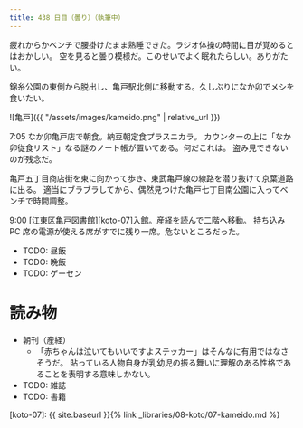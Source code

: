 ```yaml
---
title: 438 日目（曇り）（執筆中）
---
```


疲れからかベンチで腰掛けたまま熟睡できた。ラジオ体操の時間に目が覚めるとはおかしい。
空を見ると曇り模様だ。このせいでよく眠れたらしい。ありがたい。

錦糸公園の東側から脱出し、亀戸駅北側に移動する。久しぶりになか卯でメシを食いたい。

![亀戸]({{ "/assets/images/kameido.png" | relative_url }})

7:05 なか卯亀戸店で朝食。納豆朝定食プラスニカラ。
カウンターの上に「なか卯従食リスト」なる謎のノート帳が置いてある。何だこれは。
盗み見できないのが残念だ。

亀戸五丁目商店街を東に向かって歩き、東武亀戸線の線路を潜り抜けて京葉道路に出る。
適当にブラブラしてから、偶然見つけた亀戸七丁目南公園に入ってベンチで時間調整。

9:00 [江東区亀戸図書館][koto-07]入館。産経を読んで二階へ移動。
持ち込み PC 席の電源が使える席がすでに残り一席。危ないところだった。

* TODO: 昼飯
* TODO: 晩飯
* TODO: ゲーセン

# 読み物

* 朝刊（産経）
  * 「赤ちゃんは泣いてもいいですよステッカー」はそんなに有用ではなさそうだ。
    貼っている人物自身が乳幼児の振る舞いに理解のある性格であることを表明する意味しかない。
* TODO: 雑誌
* TODO: 書籍

[koto-07]: {{ site.baseurl }}{% link _libraries/08-koto/07-kameido.md %}
